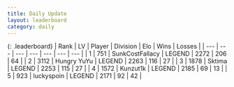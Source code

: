 ```yaml
---
title: Daily Update
layout: leaderboard
category: daily
---
```


{: .leaderboard}
| Rank | LV | Player | Division | Elo | Wins | Losses |
| --- | --- | --- | --- | --- | --- | --- |
| <span data-change="0">1</span> | 751 | <span title="ID: 402846">SunkCostFallacy</span> | LEGEND | <span data-change="0">2272</span> | <span data-change="0">206</span> | <span data-change="0">64</span> |
| <span data-change="1">2</span> | 3112 | <span title="ID: 164871">Hungry YuYu</span> | LEGEND | <span data-change="13">2263</span> | <span data-change="4">116</span> | <span data-change="0">27</span> |
| <span data-change="-1">3</span> | 1878 | <span title="ID: 353063">Sktima</span> | LEGEND | <span data-change="-4">2253</span> | <span data-change="6">115</span> | <span data-change="2">27</span> |
| <span data-change="0">4</span> | 1572 | <span title="ID: 392407">Kunzut1k</span> | LEGEND | <span data-change="6">2185</span> | <span data-change="1">69</span> | <span data-change="0">13</span> |
| <span data-change="0">5</span> | 923 | <span title="ID: 512212">luckyspoin</span> | LEGEND | <span data-change="10">2171</span> | <span data-change="2">92</span> | <span data-change="0">42</span> |